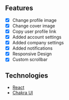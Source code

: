 ## Features


- [x] Change profile image
- [x] Change cover image
- [x] Copy user profile link
- [x] Added account settings
- [x] Added company settings
- [x] Added notifications
- [x] Responsive Design
- [x] Custom scrollbar

## Technologies

- [React](https://reactjs.org)
- [Chakra UI](https://chakra-ui.com)

